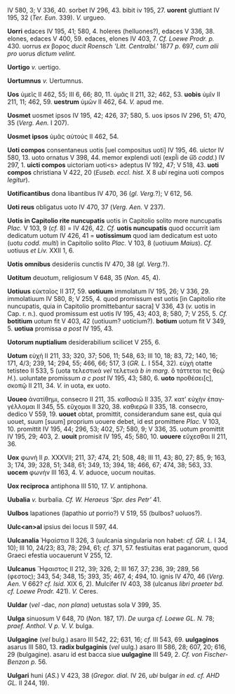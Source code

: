 IV 580, 3; V 336, 40. sorbet IV 296, 43. bibit ίν 195, 27. **uorent**
gluttiant IV 195, 32 (*Ter. Eun.* 339). *V.* urgueo.

**Uorri** edaces IV 195, 41; 580, 4. holeres (helluones?), edaces V 336,
38. elones, edaces V 400, 59. edaces, elones IV 403, 7. *Cf. Loewe
Prodr. p.* 430. uorrus *ex* βορος *ducit Roensch 'Litt. Centralbl.'*
1877 *p.* 697, *cum alii pro* uorus *dictum velint.*

**Uortigo** *v.* uertigo.

**Uortumnus** *v.* Uertumnus.

**Uos** ὑμεῖς II 462, 55; III 6, 66; 80, 11. ὑμᾶς II 211, 32; 462, 53.
**uobis** ὑμῖν II 211, 11; 462, 59. **uestrum** ὑμῶν II 462, 64. *V.*
apud me.

**Uosmet** uosmet ipsos IV 195, 42; 426, 37; 580, 5. uos ipsos IV 296,
51; 470, 35 (*Verg. Aen.* I 207).

**Uosmet ipsos** ὑμᾶς αὐτούς II 462, 54.

**Uoti compos** consentaneus uotis [uel compositus uoti] IV 195, 46.
uictor IV 580, 13. uoto ornatus V 398, 44. memor explendi uoti (expl̃i de
u͠o *codd.*) IV 297, 1. **uicti compos** uictoriam uoti\<s\> adeptus IV
192, 47; V 518, 43. **uoti compos** christiana V 422, 20 (*Euseb. eccl.
hist.* X 8 *ubi* regina uoti compos *legitur*).

**Uotificantibus** dona libantibus IV 470, 36 (*gl. Verg.*?); V 612, 56.

**Uoti reus** obligatus uoto IV 470, 37 (*Verg. Aen.* V 237).

**Uotis in Capitolio rite nuncupatis** uotis in Capitolio solito more
nuncupatis *Plac.* V 103, 9 (*cf.* 8) = IV 426, 42. *Cf.* **uotis
nuncupatis** quod occurrit iam dedicatum uotum IV 426, 41 =
**uotissimum** quod iam dedicatum est uoto (uotu *codd. multi*) in
Capitolio solito *Plac.* V 103, 8 (uotiuum *Maius*). *Cf.* uotiuus *et
Liv.* XXII 1, 6.

**Uotis omnibus** desideriis cunctis IV 470, 38 (*gl. Verg.*?).

**Uotitum** deuotum, religiosum V 648, 35 (*Non.* 45, 4).

**Uotiuus** εὐκταῖος II 317, 59. **uotiuum** immolatum IV 195, 26; V
336, 29. immolatiuum IV 580, 8; V 255, 4. quod promissum est uotis [in
Capitolio rite nuncupatis, quia in Capitolio promittebantur sacra] V
336, 43 (*v.* uotis in Cap. r. n.). quod promissum est uotis IV 195, 43;
403, 8; 580, 7; V 255, 5. *Cf.* **botitium** uotum fit V 403, 42
(uotiuum? uoticium?). **botium** uotum fit V 349, 5. **uotiua** promissa
*a post* IV 195, 43.

**Uotorum nuptialium** desiderabilium scilicet V 255, 6.

**Uotum** εὐχή II 211, 33; 320, 37; 506, 11; 548, 63; III 10, 18; 83,
72; 140, 16; 171, 4/3; 239, 14; 294, 55; 466, 66; 517, 3 (*GR. L.* I
554, 32). εὐχή otatte tetisteo II 533, 5 (uota τελεστικά *vel* τελετικά
*b in marg.* ὃ τάττεται τις θεῷ *H.*). uoluntate promissum *a c post* IV
195, 43; 580, 6. **uoto** προθέσει[ς], σκοπῷ II 211, 34. *V.* in uota,
ex uoto.

**Uoueo** ἀνατίθημι, consecro II 211, 35. καθοσιῶ II 335, 37. κατ' εὐχὴν
ἐπαγ­γέλλομαι II 345, 55. εὔχομαι II 320, 38. καθιερῶ II 335, 18.
consecro, dedico V 559, 19. **uouet** obtat, promittit, considerandum
sane est, quia qui uouet, suum [suum] proprium uouere debet, id est
promittere *Plac.* V 103, 10. promittit IV 195, 44; 296, 53; 402, 57;
580, 9; V 336, 35. uotum promittit IV 195, 29; 403, 2. **uouit**
promisit IV 195, 45; 580, 10. **uouere** εὔχεσθαι II 211, 36.

**Uox** φωνή II *p.* XXXVII; 211, 37; 474, 21; 508, 48; III 11, 43; 80,
27; 85, 9; 163, 3; 174, 39; 328, 51; 348, 61; 349, 13; 394, 18; 466, 67;
474, 38; 563, 33. **uocem** φωνήν III 163, 4. *V.* aduoce, uocum
nouitas.

**Uox reciproca** antiphona III 510, 17. *V.* antiphona.

**Uubalia** *v.* burbalia. *Cf. W. Heraeus 'Spr. des Petr'* 41.

**Uulbos** lapationes (lapathio *ut* porrio?) V 519, 55 (bulbos?
uoluos?).

**Uulc\<an\>al** ipsius dei locus II 597, 44.

**Uulcanalia** Ἡφαίστια II 326, 3 (uulcania singularia non habet: *cf.
GR. L.* I 34, 10); III 10, 24/23; 83, 78; 294, 61; *cf.* 371, 57.
festiuitas erat paganorum, quod Graeci efestia uocauerunt V 255, 12.

**Uulcanus** Ἥφαιστος II 212, 39; 326, 2; III 167, 37; 236, 39; 289, 56
(φεστος); 343, 54; 348, 15; 393, 35; 467, 4; 494, 10. ignis IV 470, 46
(*Verg. Aen.* V 662? *cf. Isid.* XIX 6, 2). Mulcifer IV 403, 38
(ulcanus *libri praeter bd. cf. Loewe Prodr.* 421). *V.* Ceres.

**Uuldar** (*vel* -dac, *non plana*) uetustas sola V 399, 35.

**Uulga** sinuosum V 648, 70 (*Non.* 187, 17). *De* uurga *cf. Loewe GL.
N.* 78; *praef. Anthol.* V *p.* V. *V.* bulga.

**Uulgagine** (*vel* bulg.) asaro III 542, 22; 631, 16; *cf.* III 543,
69. **uulgaginos** asarus III 580, 13. **radix bulgaginis** (*vel*
uulg.) asaro III 586, 28; 607, 20; 616, 29 (bulgagine). asaru id est
bacca siue **uulgagine** III 549, 2. *Cf. von Fischer-Benzon p.* 56.

**Uulgari** huni (*AS.*) V 423, 38 (*Gregor. dial.* IV 26, *ubi*
bulgar *in ed. cf. AHD GL.* II 244, 19).
